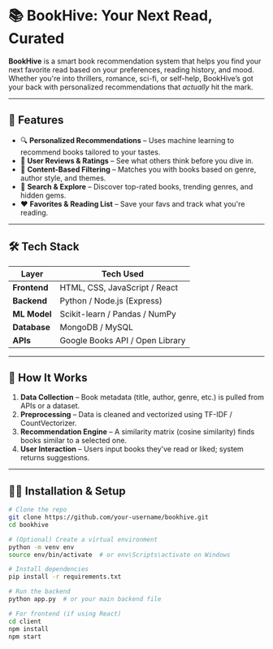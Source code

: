 # 📚 BookHive: Your Next Read, Curated

**BookHive** is a smart book recommendation system that helps you find your next favorite read based on your preferences, reading history, and mood. Whether you're into thrillers, romance, sci-fi, or self-help, BookHive’s got your back with personalized recommendations that *actually* hit the mark.

---

## 🚀 Features

- 🔍 **Personalized Recommendations** – Uses machine learning to recommend books tailored to your tastes.
- 💬 **User Reviews & Ratings** – See what others think before you dive in.
- 🧠 **Content-Based Filtering** – Matches you with books based on genre, author style, and themes.
- 🧾 **Search & Explore** – Discover top-rated books, trending genres, and hidden gems.
- ❤️ **Favorites & Reading List** – Save your favs and track what you're reading.

---

## 🛠️ Tech Stack

| Layer        | Tech Used                       |
|--------------|---------------------------------|
| **Frontend** | HTML, CSS, JavaScript / React   |
| **Backend**  | Python / Node.js (Express)      |
| **ML Model** | Scikit-learn / Pandas / NumPy   |
| **Database** | MongoDB / MySQL                 |
| **APIs**     | Google Books API / Open Library |

---

## 🧪 How It Works

1. **Data Collection** – Book metadata (title, author, genre, etc.) is pulled from APIs or a dataset.
2. **Preprocessing** – Data is cleaned and vectorized using TF-IDF / CountVectorizer.
3. **Recommendation Engine** – A similarity matrix (cosine similarity) finds books similar to a selected one.
4. **User Interaction** – Users input books they've read or liked; system returns suggestions.

---

## 🧑‍💻 Installation & Setup

```bash
# Clone the repo
git clone https://github.com/your-username/bookhive.git
cd bookhive

# (Optional) Create a virtual environment
python -m venv env
source env/bin/activate  # or env\Scripts\activate on Windows

# Install dependencies
pip install -r requirements.txt

# Run the backend
python app.py  # or your main backend file

# For frontend (if using React)
cd client
npm install
npm start

